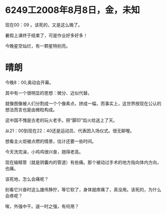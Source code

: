 # 6249工2008年8月8日，金，未知

现在00：09 。该死的，又是这么晚了。

暑假上课终于结束了，可是作业好多好多！

今晚星空灿烂，有一颗星特别亮。

# 晴朗

今晚8：00,奥动会开幕。

其中有一个很明显的思想：微分、近似代替。

就像图像被人们分割成一个个像素点，拼成一幅，而事实上，这世界按现在公认的想法而言也是由微粒构成。

这中国不愧是古老的玩火老手。把“脚印”焰火给送上了天。

从21：00到现在22：40还是运动员、代表团入场仪式。很无聊喔。

想看主火炬被点燃的情景，估计还要一些时间。

今天洗完澡，小鸡鸡很兴奋，翘得老高。

现在输精管（就是阴囊内的管道）有些痛。那个被动过手术的地方指向体内方向，也痛。

该死地，怎么会痛呢？

别看它兴奋时这么雄伟狰狞，等它软了，身体就疼痛了，真没用。该死的，为什么会疼呢？

唉，外强中干。逞一时之强，有何用？
